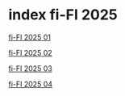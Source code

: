 # index fi-FI 2025

<a href="./01">fi-FI 2025 01</a>

<a href="./02">fi-FI 2025 02</a>

<a href="./03">fi-FI 2025 03</a>

<a href="./04">fi-FI 2025 04</a>
